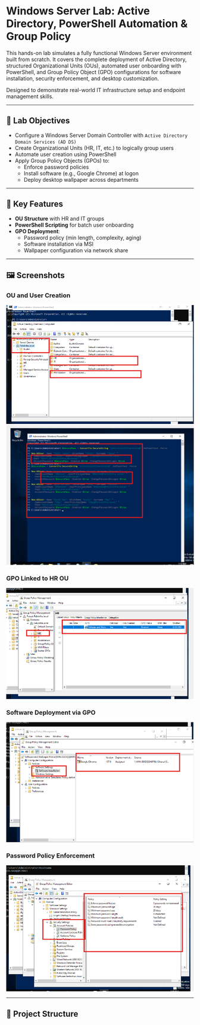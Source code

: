 # Windows Server Lab: Active Directory, PowerShell Automation & Group Policy

This hands-on lab simulates a fully functional Windows Server environment built from scratch. It covers the complete deployment of Active Directory, structured Organizational Units (OUs), automated user onboarding with PowerShell, and Group Policy Object (GPO) configurations for software installation, security enforcement, and desktop customization.

Designed to demonstrate real-world IT infrastructure setup and endpoint management skills.

---

## 🔧 Lab Objectives

- Configure a Windows Server Domain Controller with `Active Directory Domain Services (AD DS)`
- Create Organizational Units (HR, IT, etc.) to logically group users
- Automate user creation using PowerShell
- Apply Group Policy Objects (GPOs) to:
  - Enforce password policies
  - Install software (e.g., Google Chrome) at logon
  - Deploy desktop wallpaper across departments

---

## 🧪 Key Features

- **OU Structure** with HR and IT groups
- **PowerShell Scripting** for batch user onboarding
- **GPO Deployment**:
  - Password policy (min length, complexity, aging)
  - Software installation via MSI
  - Wallpaper configuration via network share

---

## 🖼️ Screenshots

### OU and User Creation

![OU Creation](images/ou-creation-powershell.png)
![User Creation](images/user-creation-powershell.png)

### GPO Linked to HR OU

![GPO Linked to HR](images/GPO-linked-to-HR.png)

### Software Deployment via GPO

![Software Deployment](images/GPO-Configuration.png)

### Password Policy Enforcement

![Password Policy](images/Security-Setting-Enforce.png)

---

## 📁 Project Structure

